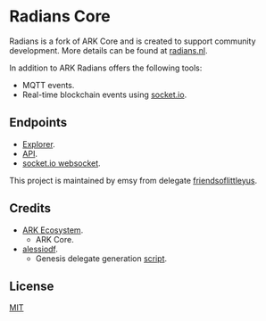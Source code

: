 # Radians Core
Radians is a fork of ARK Core and is created to support community development. More details can be found at [radians.nl](https://radians.nl).

In addition to ARK Radians offers the following tools:

- MQTT events.
- Real-time blockchain events using [socket.io](https://socket.io).

## Endpoints
- [Explorer](http://explorer.radians.nl).
- [API](https://api.radians.nl).
- [socket.io websocket](https://socket.radians.nl).

This project is maintained by emsy from delegate [friendsoflittleyus](https://friendsoflittleyus.nl).

## Credits
- [ARK Ecosystem](https://ark.io).
  - ARK Core.
- [alessiodf](https://github.com/alessiodf).
  - Genesis delegate generation [script](https://github.com/e-m-s-y/radians-core-2/blob/master/packages/core/src/commands/genesis-delegate-generate.ts).

## License
[MIT](LICENSE)
